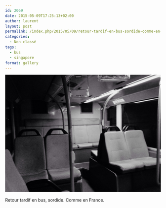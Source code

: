 ```yaml
---
id: 2069
date: 2015-05-09T17:25:13+02:00
author: laurent
layout: post
permalink: /index.php/2015/05/09/retour-tardif-en-bus-sordide-comme-en-france/
categories:
  - Non classé
tags:
  - bus
  - singapore
format: gallery
---
```

<img src="/images/2015/05/tumblr_no3f21GA031uuvt0bo1_1280.jpg" />

Retour tardif en bus, sordide. Comme en France.